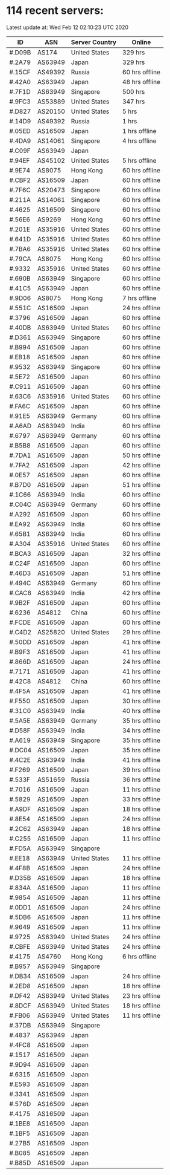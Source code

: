 # 114 recent servers:

Latest update at: Wed Feb 12 02:10:23 UTC 2020

| ID | ASN | Server Country | Online |
| -- | --- | -------------- | ------ |
| #.D09B | AS174 | United States | 329 hrs |
| #.2A79 | AS63949 | Japan | 329 hrs |
| #.15CF | AS49392 | Russia | 60 hrs offline |
| #.42A0 | AS63949 | Japan | 48 hrs offline |
| #.7F1D | AS63949 | Singapore | 500 hrs |
| #.9FC3 | AS53889 | United States | 347 hrs |
| #.D827 | AS20150 | United States | 5 hrs |
| #.14D9 | AS49392 | Russia | 1 hrs |
| #.05ED | AS16509 | Japan | 1 hrs offline |
| #.4DA9 | AS14061 | Singapore | 4 hrs offline |
| #.C09F | AS63949 | Japan | |
| #.94EF | AS45102 | United States | 5 hrs offline |
| #.9E74 | AS8075 | Hong Kong | 60 hrs offline |
| #.CBF2 | AS16509 | Japan | 60 hrs offline |
| #.7F6C | AS20473 | Singapore | 60 hrs offline |
| #.211A | AS14061 | Singapore | 60 hrs offline |
| #.4625 | AS16509 | Singapore | 60 hrs offline |
| #.56E6 | AS9269 | Hong Kong | 60 hrs offline |
| #.201E | AS35916 | United States | 60 hrs offline |
| #.641D | AS35916 | United States | 60 hrs offline |
| #.7BA6 | AS35916 | United States | 60 hrs offline |
| #.79CA | AS8075 | Hong Kong | 60 hrs offline |
| #.9332 | AS35916 | United States | 60 hrs offline |
| #.690B | AS63949 | Singapore | 60 hrs offline |
| #.41C5 | AS63949 | Japan | 60 hrs offline |
| #.9D06 | AS8075 | Hong Kong | 7 hrs offline |
| #.551C | AS16509 | Japan | 24 hrs offline |
| #.3796 | AS16509 | Japan | 60 hrs offline |
| #.40DB | AS63949 | United States | 60 hrs offline |
| #.D361 | AS63949 | Singapore | 60 hrs offline |
| #.B994 | AS16509 | Japan | 60 hrs offline |
| #.EB18 | AS16509 | Japan | 60 hrs offline |
| #.9532 | AS63949 | Singapore | 60 hrs offline |
| #.5E72 | AS16509 | Japan | 60 hrs offline |
| #.C911 | AS16509 | Japan | 60 hrs offline |
| #.63C6 | AS35916 | United States | 60 hrs offline |
| #.FA6C | AS16509 | Japan | 60 hrs offline |
| #.91E5 | AS63949 | Germany | 60 hrs offline |
| #.A6AD | AS63949 | India | 60 hrs offline |
| #.6797 | AS63949 | Germany | 60 hrs offline |
| #.B5B8 | AS16509 | Japan | 60 hrs offline |
| #.7DA1 | AS16509 | Japan | 50 hrs offline |
| #.7FA2 | AS16509 | Japan | 42 hrs offline |
| #.0E57 | AS16509 | Japan | 60 hrs offline |
| #.B7D0 | AS16509 | Japan | 51 hrs offline |
| #.1C66 | AS63949 | India | 60 hrs offline |
| #.C04C | AS63949 | Germany | 60 hrs offline |
| #.A292 | AS16509 | Japan | 60 hrs offline |
| #.EA92 | AS63949 | India | 60 hrs offline |
| #.65B1 | AS63949 | India | 60 hrs offline |
| #.A304 | AS35916 | United States | 60 hrs offline |
| #.BCA3 | AS16509 | Japan | 32 hrs offline |
| #.C24F | AS16509 | Japan | 60 hrs offline |
| #.46D3 | AS16509 | Japan | 51 hrs offline |
| #.494C | AS63949 | Germany | 60 hrs offline |
| #.CAC8 | AS63949 | India | 42 hrs offline |
| #.9B2F | AS16509 | Japan | 60 hrs offline |
| #.6236 | AS4812 | China | 60 hrs offline |
| #.FCDE | AS16509 | Japan | 60 hrs offline |
| #.C4D2 | AS25820 | United States | 29 hrs offline |
| #.50DD | AS16509 | Japan | 41 hrs offline |
| #.B9F3 | AS16509 | Japan | 41 hrs offline |
| #.866D | AS16509 | Japan | 24 hrs offline |
| #.7171 | AS16509 | Japan | 41 hrs offline |
| #.42C8 | AS4812 | China | 60 hrs offline |
| #.4F5A | AS16509 | Japan | 41 hrs offline |
| #.F550 | AS16509 | Japan | 30 hrs offline |
| #.31C0 | AS63949 | India | 40 hrs offline |
| #.5A5E | AS63949 | Germany | 35 hrs offline |
| #.D58F | AS63949 | India | 34 hrs offline |
| #.A619 | AS63949 | Singapore | 35 hrs offline |
| #.DC04 | AS16509 | Japan | 35 hrs offline |
| #.4C2E | AS63949 | India | 41 hrs offline |
| #.F269 | AS16509 | Japan | 39 hrs offline |
| #.533F | AS51659 | Russia | 36 hrs offline |
| #.7016 | AS16509 | Japan | 11 hrs offline |
| #.5829 | AS16509 | Japan | 33 hrs offline |
| #.A9DF | AS16509 | Japan | 18 hrs offline |
| #.8E54 | AS16509 | Japan | 24 hrs offline |
| #.2C62 | AS63949 | Japan | 18 hrs offline |
| #.C255 | AS16509 | Japan | 11 hrs offline |
| #.FD5A | AS63949 | Singapore | |
| #.EE18 | AS63949 | United States | 11 hrs offline |
| #.4F8B | AS16509 | Japan | 24 hrs offline |
| #.D35B | AS16509 | Japan | 18 hrs offline |
| #.834A | AS16509 | Japan | 11 hrs offline |
| #.9854 | AS16509 | Japan | 11 hrs offline |
| #.0DD1 | AS16509 | Japan | 24 hrs offline |
| #.5DB6 | AS16509 | Japan | 11 hrs offline |
| #.9649 | AS16509 | Japan | 11 hrs offline |
| #.9725 | AS63949 | United States | 24 hrs offline |
| #.CBFE | AS63949 | United States | 24 hrs offline |
| #.4175 | AS4760 | Hong Kong | 6 hrs offline |
| #.B957 | AS63949 | Singapore | |
| #.DB34 | AS16509 | Japan | 24 hrs offline |
| #.2ED8 | AS16509 | Japan | 18 hrs offline |
| #.DF42 | AS63949 | United States | 23 hrs offline |
| #.8DCF | AS63949 | United States | 18 hrs offline |
| #.FB06 | AS63949 | United States | 11 hrs offline |
| #.37DB | AS63949 | Singapore | |
| #.4837 | AS63949 | Japan | |
| #.4FC8 | AS16509 | Japan | |
| #.1517 | AS16509 | Japan | |
| #.9D94 | AS16509 | Japan | |
| #.6315 | AS16509 | Japan | |
| #.E593 | AS16509 | Japan | |
| #.3341 | AS16509 | Japan | |
| #.576D | AS16509 | Japan | |
| #.4175 | AS16509 | Japan | |
| #.1BE8 | AS16509 | Japan | |
| #.1BF5 | AS16509 | Japan | |
| #.27B5 | AS16509 | Japan | |
| #.B085 | AS16509 | Japan | |
| #.B85D | AS16509 | Japan | |


